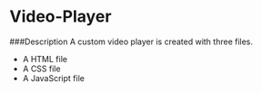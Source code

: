 # Video-Player

###Description
A custom video player is created with three files.
<ul>
  <li>A HTML file</li>
  <li>A CSS file</li>
  <li>A JavaScript file</li>
</ul>

